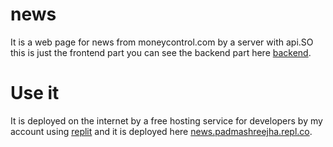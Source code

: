 # news
It is a web page for news from moneycontrol.com by a server with api.SO this is just the frontend part you can see the backend part here [backend](https://replit.com/@PadmashreeJha/newsapi).

# Use it
It is deployed on the internet by a free hosting service for developers by my account using [replit](https:/replit.com) and it is deployed here [news.padmashreejha.repl.co](htps://news.padmashreejha.repl.co).
